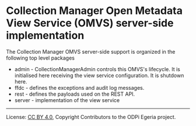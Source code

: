 <!-- SPDX-License-Identifier: CC-BY-4.0 -->
<!-- Copyright Contributors to the ODPi Egeria project. -->

# Collection Manager Open Metadata View Service (OMVS) server-side implementation

The Collection Manager OMVS server-side support is organized in the following top level packages 

* admin -  CollectionManagerAdmin controls this OMVS's lifecycle. It is initialised here receiving the view service configuration. It is shutdown here.
* ffdc - defines the exceptions and audit log messages.
* rest - defines the payloads used on the REST API.
* server - implementation of the view service

----
License: [CC BY 4.0](https://creativecommons.org/licenses/by/4.0/),
Copyright Contributors to the ODPi Egeria project.